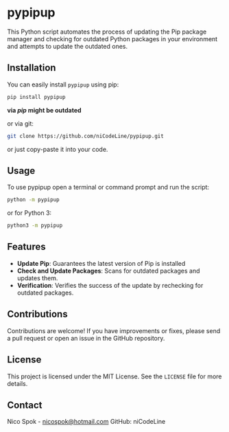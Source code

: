 # pypipup

This Python script automates the process of updating the Pip package manager and checking for outdated Python packages in your environment and attempts to update the outdated ones. 

## Installation

You can easily install `pypipup` using pip:

```bash
pip install pypipup
```
**via *pip* might be outdated**  

or via git:

```bash
git clone https://github.com/niCodeLine/pypipup.git
```
or just copy-paste it into your code.
## Usage

To use pypipup open a terminal or command prompt and run the script:

```bash
python -m pypipup
```
or for Python 3:
```bash
python3 -m pypipup
```

## Features

- **Update Pip**: Guarantees the latest version of Pip is installed
- **Check and Update Packages**: Scans for outdated packages and updates them.
- **Verification**: Verifies the success of the update by rechecking for outdated packages.

## Contributions

Contributions are welcome! If you have improvements or fixes, please send a pull request or open an issue in the GitHub repository.

## License

This project is licensed under the MIT License. See the `LICENSE` file for more details.

## Contact

Nico Spok - nicospok@hotmail.com
GitHub: niCodeLine
